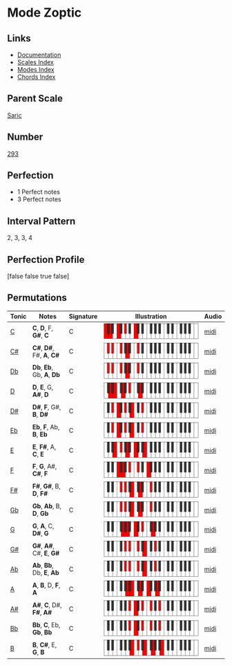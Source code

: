 # Mode Zoptic

## Links

- [Documentation](index.md)
- [Scales Index](Scales.md)
- [Modes Index](Modes.md)
- [Chords Index](Chords.md)

## Parent Scale

[Saric](ScaleSaric.md)

## Number

[293](https://ianring.com/musictheory/scales/293)

## Perfection

- 1 Perfect notes
- 3 Perfect notes

## Interval Pattern

2, 3, 3, 4

## Perfection Profile

[false false true false]

## Permutations

| Tonic | Notes | Signature | Illustration | Audio |
|-------|-------|-----------|--------------|-------|
| [C](ModeCNaturalZoptic.md) | **C**, **D**, F, **G#**, **C** | C | ![CNaturalZoptic](ModeCNaturalZoptic.png) | [midi](https://github.com/edipermadi/music/blob/main/docs/ModeCNaturalZoptic.mid?raw=true) |
| [C#](ModeCSharpZoptic.md) | **C#**, **D#**, F#, **A**, **C#** | C | ![CSharpZoptic](ModeCSharpZoptic.png) | [midi](https://github.com/edipermadi/music/blob/main/docs/ModeCSharpZoptic.mid?raw=true) |
| [Db](ModeDFlatZoptic.md) | **Db**, **Eb**, Gb, **A**, **Db** | C | ![DFlatZoptic](ModeDFlatZoptic.png) | [midi](https://github.com/edipermadi/music/blob/main/docs/ModeDFlatZoptic.mid?raw=true) |
| [D](ModeDNaturalZoptic.md) | **D**, **E**, G, **A#**, **D** | C | ![DNaturalZoptic](ModeDNaturalZoptic.png) | [midi](https://github.com/edipermadi/music/blob/main/docs/ModeDNaturalZoptic.mid?raw=true) |
| [D#](ModeDSharpZoptic.md) | **D#**, **F**, G#, **B**, **D#** | C | ![DSharpZoptic](ModeDSharpZoptic.png) | [midi](https://github.com/edipermadi/music/blob/main/docs/ModeDSharpZoptic.mid?raw=true) |
| [Eb](ModeEFlatZoptic.md) | **Eb**, **F**, Ab, **B**, **Eb** | C | ![EFlatZoptic](ModeEFlatZoptic.png) | [midi](https://github.com/edipermadi/music/blob/main/docs/ModeEFlatZoptic.mid?raw=true) |
| [E](ModeENaturalZoptic.md) | **E**, **F#**, A, **C**, **E** | C | ![ENaturalZoptic](ModeENaturalZoptic.png) | [midi](https://github.com/edipermadi/music/blob/main/docs/ModeENaturalZoptic.mid?raw=true) |
| [F](ModeFNaturalZoptic.md) | **F**, **G**, A#, **C#**, **F** | C | ![FNaturalZoptic](ModeFNaturalZoptic.png) | [midi](https://github.com/edipermadi/music/blob/main/docs/ModeFNaturalZoptic.mid?raw=true) |
| [F#](ModeFSharpZoptic.md) | **F#**, **G#**, B, **D**, **F#** | C | ![FSharpZoptic](ModeFSharpZoptic.png) | [midi](https://github.com/edipermadi/music/blob/main/docs/ModeFSharpZoptic.mid?raw=true) |
| [Gb](ModeGFlatZoptic.md) | **Gb**, **Ab**, B, **D**, **Gb** | C | ![GFlatZoptic](ModeGFlatZoptic.png) | [midi](https://github.com/edipermadi/music/blob/main/docs/ModeGFlatZoptic.mid?raw=true) |
| [G](ModeGNaturalZoptic.md) | **G**, **A**, C, **D#**, **G** | C | ![GNaturalZoptic](ModeGNaturalZoptic.png) | [midi](https://github.com/edipermadi/music/blob/main/docs/ModeGNaturalZoptic.mid?raw=true) |
| [G#](ModeGSharpZoptic.md) | **G#**, **A#**, C#, **E**, **G#** | C | ![GSharpZoptic](ModeGSharpZoptic.png) | [midi](https://github.com/edipermadi/music/blob/main/docs/ModeGSharpZoptic.mid?raw=true) |
| [Ab](ModeAFlatZoptic.md) | **Ab**, **Bb**, Db, **E**, **Ab** | C | ![AFlatZoptic](ModeAFlatZoptic.png) | [midi](https://github.com/edipermadi/music/blob/main/docs/ModeAFlatZoptic.mid?raw=true) |
| [A](ModeANaturalZoptic.md) | **A**, **B**, D, **F**, **A** | C | ![ANaturalZoptic](ModeANaturalZoptic.png) | [midi](https://github.com/edipermadi/music/blob/main/docs/ModeANaturalZoptic.mid?raw=true) |
| [A#](ModeASharpZoptic.md) | **A#**, **C**, D#, **F#**, **A#** | C | ![ASharpZoptic](ModeASharpZoptic.png) | [midi](https://github.com/edipermadi/music/blob/main/docs/ModeASharpZoptic.mid?raw=true) |
| [Bb](ModeBFlatZoptic.md) | **Bb**, **C**, Eb, **Gb**, **Bb** | C | ![BFlatZoptic](ModeBFlatZoptic.png) | [midi](https://github.com/edipermadi/music/blob/main/docs/ModeBFlatZoptic.mid?raw=true) |
| [B](ModeBNaturalZoptic.md) | **B**, **C#**, E, **G**, **B** | C | ![BNaturalZoptic](ModeBNaturalZoptic.png) | [midi](https://github.com/edipermadi/music/blob/main/docs/ModeBNaturalZoptic.mid?raw=true) |
